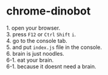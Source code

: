 # chrome-dinobot
1\. open your browser.  
3\. press ``F12`` or ``Ctrl`` ``Shift`` ``i``.  
4\. go to the console tab.  
5\. and put ``index.js`` file  in the console.  
6\. brain is just noodles.  
		6-1\. eat your brain.  
		6-1\. because it doesnt need a brain.  
